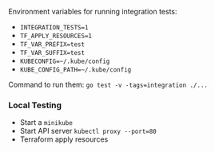 Environment variables for running integration tests:

* `INTEGRATION_TESTS=1`
* `TF_APPLY_RESOURCES=1`
* `TF_VAR_PREFIX=test`
* `TF_VAR_SUFFIX=test`
* `KUBECONFIG=~/.kube/config`
* `KUBE_CONFIG_PATH=~/.kube/config`

Command to run them:
`go test -v -tags=integration ./...`

### Local Testing

- Start a `minikube`
- Start API server `kubectl proxy --port=80`
- Terraform apply resources
